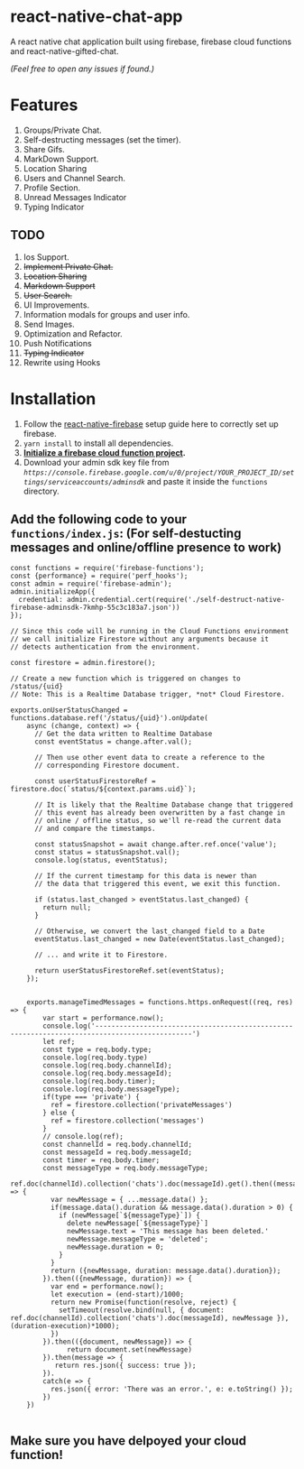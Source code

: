 # react-native-chat-app
A react native chat application built using firebase, firebase cloud functions and react-native-gifted-chat. 

*(Feel free to open any issues if found.)*

# Features

1. Groups/Private Chat.
2. Self-destructing messages (set the timer).
3. Share Gifs.
4. MarkDown Support.
5. Location Sharing
6. Users and Channel Search.
7. Profile Section.
8. Unread Messages Indicator
9. Typing Indicator


## TODO
1. Ios Support.
2. <del>Implement Private Chat.<del>
3. <del>Location Sharing<del>
4. <del>Markdown Support<del>
5. <del>User Search.<del>
6. UI Improvements.
7. Information modals for groups and user info.
8. Send Images.
9. Optimization and Refactor.
10. Push Notifications
11. <del>Typing Indicator<del>
12. Rewrite using Hooks

# Installation
1. Follow the [react-native-firebase](https://invertase.io/oss/react-native-firebase/quick-start/android-firebase-credentials) setup guide here to correctly set up firebase.
2. `yarn install` to install all dependencies.
3. **[Initialize a firebase cloud function project](https://firebase.google.com/docs/functions/get-started).**
4. Download your admin sdk key file from *`https://console.firebase.google.com/u/0/project/YOUR_PROJECT_ID/settings/serviceaccounts/adminsdk`* and paste it inside the `functions` directory.

## Add the following code to your `functions/index.js`: (For self-destucting messages and online/offline presence to work)

```
const functions = require('firebase-functions');
const {performance} = require('perf_hooks');
const admin = require('firebase-admin');
admin.initializeApp({
  credential: admin.credential.cert(require('./self-destruct-native-firebase-adminsdk-7kmhp-55c3c183a7.json'))
});

// Since this code will be running in the Cloud Functions environment
// we call initialize Firestore without any arguments because it
// detects authentication from the environment.

const firestore = admin.firestore();

// Create a new function which is triggered on changes to /status/{uid}
// Note: This is a Realtime Database trigger, *not* Cloud Firestore.

exports.onUserStatusChanged = functions.database.ref('/status/{uid}').onUpdate(
    async (change, context) => {
      // Get the data written to Realtime Database
      const eventStatus = change.after.val();

      // Then use other event data to create a reference to the
      // corresponding Firestore document.
      
      const userStatusFirestoreRef = firestore.doc(`status/${context.params.uid}`);

      // It is likely that the Realtime Database change that triggered
      // this event has already been overwritten by a fast change in
      // online / offline status, so we'll re-read the current data
      // and compare the timestamps.
      
      const statusSnapshot = await change.after.ref.once('value');
      const status = statusSnapshot.val();
      console.log(status, eventStatus);
      
      // If the current timestamp for this data is newer than
      // the data that triggered this event, we exit this function.
      
      if (status.last_changed > eventStatus.last_changed) {
        return null;
      }

      // Otherwise, we convert the last_changed field to a Date
      eventStatus.last_changed = new Date(eventStatus.last_changed);

      // ... and write it to Firestore.
      
      return userStatusFirestoreRef.set(eventStatus);
    });


    exports.manageTimedMessages = functions.https.onRequest((req, res) => {
        var start = performance.now();
        console.log('----------------------------------------------------------------------------------------------')
        let ref;
        const type = req.body.type;
        console.log(req.body.type)
        console.log(req.body.channelId);
        console.log(req.body.messageId);
        console.log(req.body.timer);
        console.log(req.body.messageType);
        if(type === 'private') {
          ref = firestore.collection('privateMessages')
        } else {
          ref = firestore.collection('messages')
        }
        // console.log(ref);
        const channelId = req.body.channelId;
        const messageId = req.body.messageId;
        const timer = req.body.timer;
        const messageType = req.body.messageType;
        ref.doc(channelId).collection('chats').doc(messageId).get().then((message) => {
          var newMessage = { ...message.data() };
          if(message.data().duration && message.data().duration > 0) {
            if (newMessage[`${messageType}`]) {
              delete newMessage[`${messageType}`]
              newMessage.text = 'This message has been deleted.'
              newMessage.messageType = 'deleted';
              newMessage.duration = 0;
            }
          } 
          return ({newMessage, duration: message.data().duration});
        }).then(({newMessage, duration}) => {
          var end = performance.now();
          let execution = (end-start)/1000;
          return new Promise(function(resolve, reject) {
            setTimeout(resolve.bind(null, { document: ref.doc(channelId).collection('chats').doc(messageId), newMessage }), (duration-execution)*1000);
          })
        }).then(({document, newMessage}) => {
              return document.set(newMessage)
        }).then(message => {
           return res.json({ success: true });
        }).
        catch(e => {
          res.json({ error: 'There was an error.', e: e.toString() });
        })
    })
    
```
## Make sure you have delpoyed your cloud function!
